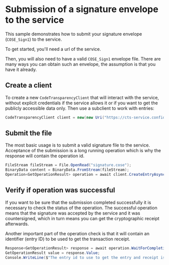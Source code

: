 # Submission of a signature envelope to the service

<!-- cspell:ignore cose -->

This sample demonstrates how to submit your signature envelope (`COSE_Sign1`) to the service.

To get started, you'll need a url of the service.

Then, you will also need to have a valid `COSE_Sign1` envelope file. There are many ways you can obtain such an envelope, the assumption is that you have it already.

## Create a client

To create a new `CodeTransparencyClient` that will interact with the service, without explicit credentials if the service allows it or if you 
want to get the publicly accessible data only. Then use a subclient to work with entries:

```C# Snippet:CodeTransparencySample1_CreateClient
CodeTransparencyClient client = new(new Uri("https://cts-service.confidential-ledger.azure.com"), null);
```

## Submit the file

The most basic usage is to submit a valid signature file to the service. Acceptance of the submission is a long running operation which is why the response will contain the operation id.

```C# Snippet:CodeTransparencySample1_SendSignature
FileStream fileStream = File.OpenRead("signature.cose");
BinaryData content = BinaryData.FromStream(fileStream);
Operation<GetOperationResult> operation = await client.CreateEntryAsync(content);
```

## Verify if operation was successful

If you want to be sure that the submission completed successfully it is necessary to check the status of the operation. The successful operation means that the signature was accepted by the service and it was countersigned, which in turn means you can get the cryptographic receipt afterwards.

Another important part of the operation check is that it will contain an identifier (entry ID) to be used to get the transaction receipt.

```C# Snippet:CodeTransparencySample1_WaitForResult
Response<GetOperationResult> response = await operation.WaitForCompletionAsync();
GetOperationResult value = response.Value;
Console.WriteLine($"The entry id to use to get the entry and receipt is {{{value.EntryId}}}");
```
